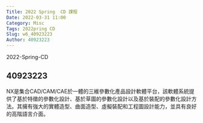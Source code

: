 ```yaml
---
Title: 2022 Spring  CD 課程
Date: 2022-03-31 11:00
Category: Misc
Tags: 2022pring CD
Slug: w6_40923223
Author: 40923223
---
```


2022-Spring-CD

<!-- PELICAN_END_SUMMARY -->

40923223
----

 NX是集合CAD/CAM/CAE於一體的三維參數化產品設計軟體平台，該軟體系統提供了基於特徵的參數化設計、基於草圖的參數化設計以及基於裝配的參數化設計方法。其擁有強大的實體造型、曲面造型、虛擬裝配和工程圖設計能力，並具有良好的高階語言介面。



